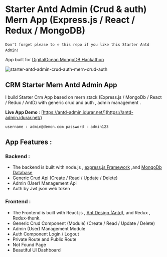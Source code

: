 # Starter Antd Admin (Crud & auth) Mern App (Express.js / React / Redux / MongoDB)

```
Don't forget please to ⭐ this repo if you like this Starter Antd Admin!
```

App built for [DigitalOcean MongoDB Hackathon](https://www.digitalocean.com/mongodb-hackathon/)

![starter-antd-admin-crud-auth-mern-crud-auth](https://dev-to-uploads.s3.amazonaws.com/uploads/articles/opp4yj177dizyaosah0o.png)


## CRM Starter Mern Antd Admin App 

I build Starter Crm App based on mern stack (Express.js / MongoDb / React / Redux / AntD) with generic crud and auth , admin management .

**Live App Demo** : [https://antd-admin.idurar.net/](https://antd-admin.idurar.net/)

`username : admin@demon.com
password : admin123`



## App Features :

### Backend :

* The backend is built with node.js , [express.js Framework](https://expressjs.com/) ,and [MongoDb Database](https://www.digitalocean.com/products/managed-databases-mongodb/)
* Generic Crud Api (Create / Read / Update / Delete)
* Admin (User) Management Api
* Auth by Jwt json web token

### Frontend :

* The Frontend is built with React.js , [Ant Design (Antd)](https://ant.design/), and Redux , Redux-thunk.
* Generic Crud Component (Module) (Create / Read / Update / Delete)
* Admin (User) Management Module
* Auth Component Login / Logout
* Private Route and Public Route
* Not Found Page
* Beautiful UI Dashboard

